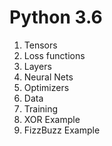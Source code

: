 # Python 3.6

1. Tensors
2. Loss functions
3. Layers
4. Neural Nets
5. Optimizers
6. Data
7. Training
8. XOR Example
9. FizzBuzz Example
